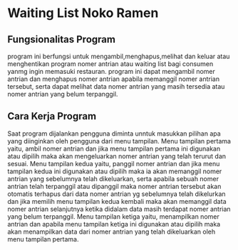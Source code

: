 # Waiting List Noko Ramen
## Fungsionalitas Program
program ini berfungsi untuk mengambil,menghapus,melihat dan keluar atau menghentikan program nomer antrian atau waiting list bagi consumen yanmg ingin memasuki restauran. program ini dapat mengambil nomer antrian dan menghapus nomer antrian apabila memanggil nomer antrian tersebut, serta dapat melihat data nomer antrian yang masih tersedia atau nomer antrian yang belum terpanggil.

## Cara Kerja Program
Saat program dijalankan pengguna diminta unntuk masukkan pilihan apa yang diinginkan oleh pengguna dari menu tampilan. Menu tampilan pertama yaitu, ambil nomer antrian dan jika menu tampilan pertama ini digunakan atau dipilih maka akan mengeluarkan nomer antrian yang telah terurut dan sesuai. Menu tampilan kedua yaitu, panggil nomer antrian  dan jika menu tampilan kedua ini digunakan atau dipilih maka ia akan memanggil nomer antrian yang sebelumnya telah dikeluarkan, serta apabila sebuah nomer antrian telah terpanggil atau dipanggil maka nomer antrian tersebut akan otomatis terhapus dari data nomer antrian yg sebelumnya telah dikelurkan dan jika memilih menu tampilan kedua kembali maka akan memanggil data nomer antrian selanjutnya ketika didalam data masih terdapat nomer antrian yang belum terpanggil. Menu tampilan ketiga yaitu, menampilkan nomer antrian dan apabila menu tampilan ketiga ini digunakan atau dipilih maka akan menampilkan data dari nomer antrian yang telah dikeluarkan oleh menu tampilan pertama.

## 
